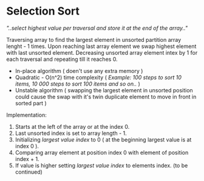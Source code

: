 # Selection Sort

_"..select highest value per traversal and store it at the end of the array.."_

Traversing array to find the largest element in unsorted partition array lenght - 1 times. Upon reaching last array element we swap highest element with last unsorted element. Decreasing unsorted array element intex by 1 for each traversal and repeating till it reaches 0.

* In-place algorithm ( doen't use any extra memory )
* Quadratic - O(n^2) time complexity ( _Example: 100 steps to sort 10 items, 10 000 steps to sort 100 items and so on.._ )
* Unstable algorithm ( swapping the largest element in unsorted position could cause the swap with it's twin duplicate element to move in front in sorted part )

Implementation:
1. Starts at the left of the array or at the index 0.
2. Last unsorted index is set to array length - 1.
3. Initializing _largest value index_ to 0 ( at the beginning largest value is at index 0 ).
4. Comparing array element at position index 0 with element of position index + 1.
5. If value is higher setting _largest value index_ to elements index.
(to be continued)

